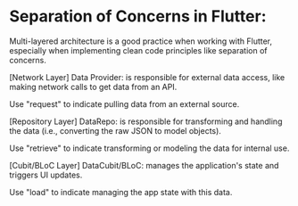 # Separation of Concerns in Flutter:

Multi-layered architecture is a good practice when working with Flutter, 
especially when implementing clean code principles like separation of concerns.

[Network Layer] Data Provider: is responsible for external data access, like making network calls to get data from an API.

Use "request" to indicate pulling data from an external source.


[Repository Layer] DataRepo: is responsible for transforming and handling the data (i.e., converting the raw JSON to model objects).

Use "retrieve" to indicate transforming or modeling the data for internal use.


[Cubit/BLoC Layer] DataCubit/BLoC: manages the application's state and triggers UI updates.

Use "load" to indicate managing the app state with this data.
